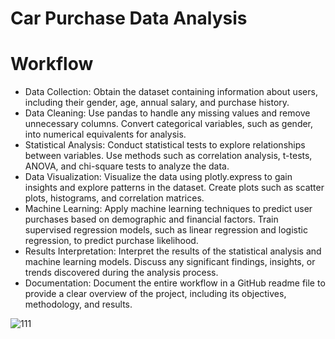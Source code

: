 # Car Purchase Data Analysis
# Workflow
- Data Collection: Obtain the dataset containing information about users, including their gender, age, annual salary, and purchase history.
- Data Cleaning: Use pandas to handle any missing values and remove unnecessary columns. Convert categorical variables, such as gender, into numerical equivalents for analysis.
- Statistical Analysis: Conduct statistical tests to explore relationships between variables. Use methods such as correlation analysis, t-tests, ANOVA, and chi-square tests to analyze the data.
- Data Visualization: Visualize the data using plotly.express to gain insights and explore patterns in the dataset. Create plots such as scatter plots, histograms, and correlation matrices.
- Machine Learning: Apply machine learning techniques to predict user purchases based on demographic and financial factors. Train supervised regression models, such as linear regression and logistic regression, to predict purchase likelihood.
- Results Interpretation: Interpret the results of the statistical analysis and machine learning models. Discuss any significant findings, insights, or trends discovered during the analysis process.
- Documentation: Document the entire workflow in a GitHub readme file to provide a clear overview of the project, including its objectives, methodology, and results.

![111](https://github.com/Lavan1999/Dataset-27_CarPurchaseData_Logit/assets/152668558/e96e6c30-7d97-4c97-93c3-27edc3f09e64)
